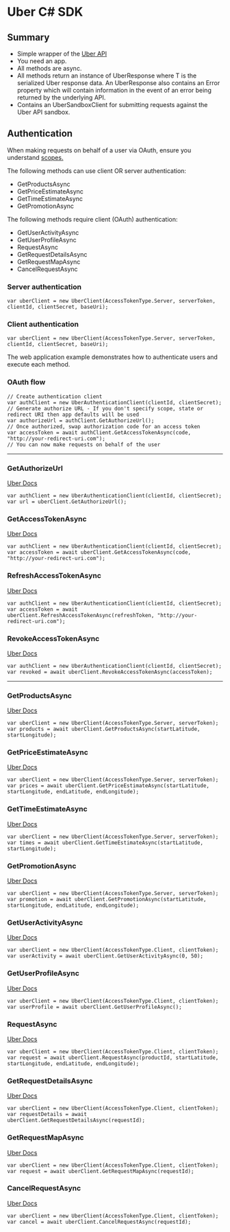 # Uber C# SDK

## Summary

* Simple wrapper of the [Uber API](http://developer.uber.com)
* You need an app.
* All methods are async.
* All methods return an instance of UberResponse<T> where T is the serialized Uber response data. An UberResponse also contains an Error property which will contain information in the event of an error being returned by the underlying API.
* Contains an UberSandboxClient for submitting requests against the Uber API sandbox.

## Authentication

When making requests on behalf of a user via OAuth, ensure you understand [scopes.](https://developer.uber.com/v1/api-reference/#scopes)

The following methods can use client OR server authentication:

* GetProductsAsync
* GetPriceEstimateAsync
* GetTimeEstimateAsync
* GetPromotionAsync

The following methods require client (OAuth) authentication:

* GetUserActivityAsync
* GetUserProfileAsync
* RequestAsync
* GetRequestDetailsAsync
* GetRequestMapAsync
* CancelRequestAsync

### Server authentication
```
var uberClient = new UberClient(AccessTokenType.Server, serverToken, clientId, clientSecret, baseUri);
```
### Client authentication
```
var uberClient = new UberClient(AccessTokenType.Server, serverToken, clientId, clientSecret, baseUri);
```
The web application example demonstrates how to authenticate users and execute each method.
### OAuth flow
```
// Create authentication client
var authClient = new UberAuthenticationClient(clientId, clientSecret);
// Generate authorize URL - If you don't specify scope, state or redirect URI then app defaults will be used
var authorizeUrl = authClient.GetAuthorizeUrl();
// Once authorized, swap authorization code for an access token
var accessToken = await authClient.GetAccessTokenAsync(code, "http://your-redirect-uri.com");
// You can now make requests on behalf of the user
```
***
### GetAuthorizeUrl
[Uber Docs](https://developer.uber.com/v1/auth/)
```
var authClient = new UberAuthenticationClient(clientId, clientSecret);
var url = uberClient.GetAuthorizeUrl();
```
### GetAccessTokenAsync
[Uber Docs](https://developer.uber.com/v1/auth/)
```
var authClient = new UberAuthenticationClient(clientId, clientSecret);
var accessToken = await uberClient.GetAccessTokenAsync(code, "http://your-redirect-uri.com");
```
### RefreshAccessTokenAsync
[Uber Docs](https://developer.uber.com/v1/auth/)
```
var authClient = new UberAuthenticationClient(clientId, clientSecret);
var accessToken = await uberClient.RefreshAccessTokenAsync(refreshToken, "http://your-redirect-uri.com");
```
### RevokeAccessTokenAsync
[Uber Docs](https://developer.uber.com/v1/auth/)
```
var authClient = new UberAuthenticationClient(clientId, clientSecret);
var revoked = await uberClient.RevokeAccessTokenAsync(accessToken);
```
***
### GetProductsAsync
[Uber Docs](https://developer.uber.com/v1/endpoints/#product-types)
```
var uberClient = new UberClient(AccessTokenType.Server, serverToken);
var products = await uberClient.GetProductsAsync(startLatitude, startLongitude);
```
### GetPriceEstimateAsync
[Uber Docs](https://developer.uber.com/v1/endpoints/#price-estimates)
```
var uberClient = new UberClient(AccessTokenType.Server, serverToken);
var prices = await uberClient.GetPriceEstimateAsync(startLatitude, startLongitude, endLatitude, endLongitude);
```
### GetTimeEstimateAsync
[Uber Docs](https://developer.uber.com/v1/endpoints/#time-estimates)
```
var uberClient = new UberClient(AccessTokenType.Server, serverToken);
var times = await uberClient.GetTimeEstimateAsync(startLatitude, startLongitude);
```
### GetPromotionAsync
[Uber Docs](https://developer.uber.com/v1/endpoints/#promotions)
```
var uberClient = new UberClient(AccessTokenType.Server, serverToken);
var promotion = await uberClient.GetPromotionAsync(startLatitude, startLongitude, endLatitude, endLongitude);
```
### GetUserActivityAsync
[Uber Docs](https://developer.uber.com/v1/endpoints/#user-activity-v1-1)
```
var uberClient = new UberClient(AccessTokenType.Client, clientToken);
var userActivity = await uberClient.GetUserActivityAsync(0, 50);
```
### GetUserProfileAsync
[Uber Docs](https://developer.uber.com/v1/endpoints/#user-profile)
```
var uberClient = new UberClient(AccessTokenType.Client, clientToken);
var userProfile = await uberClient.GetUserProfileAsync();
```
### RequestAsync
[Uber Docs](https://developer.uber.com/v1/endpoints/#request)
```
var uberClient = new UberClient(AccessTokenType.Client, clientToken);
var request = await uberClient.RequestAsync(productId, startLatitude, startLongitude, endLatitude, endLongitude);
```
### GetRequestDetailsAsync
[Uber Docs](https://developer.uber.com/v1/endpoints/#request-details)
```
var uberClient = new UberClient(AccessTokenType.Client, clientToken);
var requestDetails = await uberClient.GetRequestDetailsAsync(requestId);
```
### GetRequestMapAsync
[Uber Docs](https://developer.uber.com/v1/endpoints/#request-map)
```
var uberClient = new UberClient(AccessTokenType.Client, clientToken);
var request = await uberClient.GetRequestMapAsync(requestId);
```
### CancelRequestAsync
[Uber Docs](https://developer.uber.com/v1/endpoints/#request-cancel)
```
var uberClient = new UberClient(AccessTokenType.Client, clientToken);
var cancel = await uberClient.CancelRequestAsync(requestId);
```